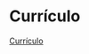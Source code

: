 # Currículo 
[Currículo](https://www.canva.com/design/DAFzaimybtc/IpT00_MaFxiY6z9n1K_UoA/edit?utm_content=DAFzaimybtc&utm_campaign=designshare&utm_medium=link2&utm_source=sharebutton)
